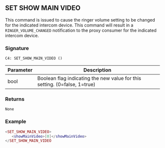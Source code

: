 ## SET SHOW MAIN VIDEO

This command is issued to cause the ringer volume setting to be changed for the indicated intercom device.  This command will result in a `RINGER_VOLUME_CHANGED` notification to the proxy consumer for the indicated intercom device.


### Signature

`C4: SET_SHOW_MAIN_VIDEO ()`


| Parameter | Description |
| --- | --- |
| bool | Boolean flag indicating the new value for this setting. (0=false, 1=true) |


### Returns

`None`


### Example

```lua
<SET_SHOW_MAIN_VIDEO>
   <showMainVideo>[0]</showMainVideo>
</SET_SHOW_MAIN_VIDEO
```
